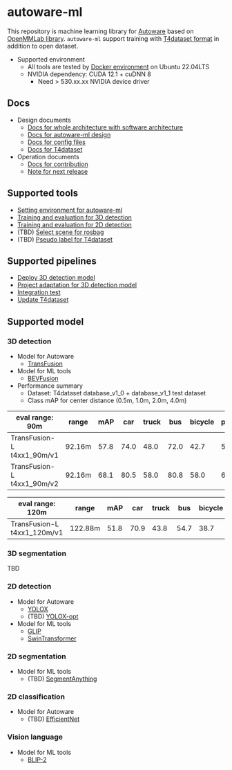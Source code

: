 # autoware-ml

This repository is machine learning library for [Autoware](https://github.com/autowarefoundation/autoware) based on [OpenMMLab library](https://github.com/open-mmlab).
`autoware-ml` support training with [T4dataset format](https://github.com/tier4/tier4_perception_dataset) in addition to open dataset.

- Supported environment
  - All tools are tested by [Docker environment](Dockerfile) on Ubuntu 22.04LTS
  - NVIDIA dependency: CUDA 12.1 + cuDNN 8
    - Need > 530.xx.xx NVIDIA device driver

## Docs

- Design documents
  - [Docs for whole architecture with software architecture](/docs/design/architecture.md)
  - [Docs for autoware-ml design](/docs/design/autoware_ml_design.md)
  - [Docs for config files](/docs/design/config.md)
  - [Docs for T4dataset](/docs/design/t4dataset.md)
- Operation documents
  - [Docs for contribution](/docs/operation/contribution.md)
  - [Note for next release](/docs/operation/release_note.md)

## Supported tools

- [Setting environment for autoware-ml](/tools/setting_environment/)
- [Training and evaluation for 3D detection](/tools/detection3d/)
- [Training and evaluation for 2D detection](/tools/detection2d/)
- (TBD) [Select scene for rosbag](/tools/scene_selector/)
- (TBD) [Pseudo label for T4dataset](/tools/t4dataset_pseudo_label/)

## Supported pipelines

- [Deploy 3D detection model](/pipelines/deploy_detection3d/)
- [Project adaptation for 3D detection model](/pipelines/project_adaptation_detection3d/)
- [Integration test](/pipelines/test_integration/)
- [Update T4dataset](/pipelines/update_t4dataset/)

## Supported model
### 3D detection

- Model for Autoware
  - [TransFusion](projects/TransFusion/)
- Model for ML tools
  - [BEVFusion](projects/BEVFusion/)
- Performance summary
  - Dataset: T4dataset database_v1_0 + database_v1_1 test dataset
  - Class mAP for center distance (0.5m, 1.0m, 2.0m, 4.0m)

| eval range: 90m            | range  | mAP  | car  | truck | bus  | bicycle | pedestrian |
| -------------------------- | ------ | ---- | ---- | ----- | ---- | ------- | ---------- |
| TransFusion-L t4xx1_90m/v1 | 92.16m | 57.8 | 74.0 | 48.0  | 72.0 | 42.7    | 52.1       |
| TransFusion-L t4xx1_90m/v2 | 92.16m | 68.1 | 80.5 | 58.0  | 80.8 | 58.0    | 63.2       |

| eval range: 120m            | range   | mAP  | car  | truck | bus  | bicycle | pedestrian |
| --------------------------- | ------- | ---- | ---- | ----- | ---- | ------- | ---------- |
| TransFusion-L t4xx1_120m/v1 | 122.88m | 51.8 | 70.9 | 43.8  | 54.7 | 38.7    | 50.9       |

### 3D segmentation

TBD

### 2D detection

- Model for Autoware
  - [YOLOX](projects/YOLOX/)
  - (TBD) [YOLOX-opt](projects/YOLOX-opt/)
- Model for ML tools
  - [GLIP](projects/GLIP/)
  - [SwinTransformer](projects/SwinTransformer/)

### 2D segmentation

- Model for ML tools
  - (TBD) [SegmentAnything](projects/SegmentAnything/)

### 2D classification

- Model for Autoware
  - (TBD) [EfficientNet](projects/EfficientNet/)

### Vision language

- Model for ML tools
  - [BLIP-2](projects/BLIP-2/)
